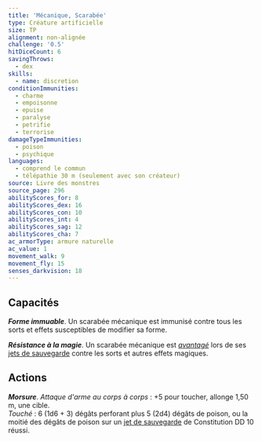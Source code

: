 ```yaml
---
title: 'Mécanique, Scarabée'
type: Créature artificielle
size: TP
alignment: non-alignée
challenge: '0.5'
hitDiceCount: 6
savingThrows:
  - dex
skills:
  - name: discretion
conditionImmunities:
  - charme
  - empoisonne
  - epuise
  - paralyse
  - petrifie
  - terrorise
damageTypeImmunities:
  - poison
  - psychique
languages:
  - comprend le commun
  - télépathie 30 m (seulement avec son créateur)
source: Livre des monstres
source_page: 296
abilityScores_for: 8
abilityScores_dex: 16
abilityScores_con: 10
abilityScores_int: 4
abilityScores_sag: 12
abilityScores_cha: 7
ac_armorType: armure naturelle
ac_value: 1
movement_walk: 9
movement_fly: 15
senses_darkvision: 18
---
```

## Capacités
_**Forme immuable**_. Un scarabée mécanique est immunisé contre tous les sorts et effets susceptibles de modifier sa forme.

_**Résistance à la magie**_. Un scarabée mécanique est [_avantagé_](/utiliser-les-caracteristiques/#avantage-et-desavantage) lors de ses [jets de sauvegarde](/utiliser-les-caracteristiques/#jets-de-sauvegarde) contre les sorts et autres effets magiques.

## Actions
_**Morsure**_. _Attaque d'arme au corps à corps_ : +5 pour toucher, allonge 1,50 m, une cible.  
_Touché_ : 6 (1d6 + 3) dégâts perforant plus 5 (2d4) dégâts de poison, ou la moitié des dégâts de poison sur un [jet de sauvegarde](/utiliser-les-caracteristiques/#jets-de-sauvegarde) de Constitution DD 10 réussi.
